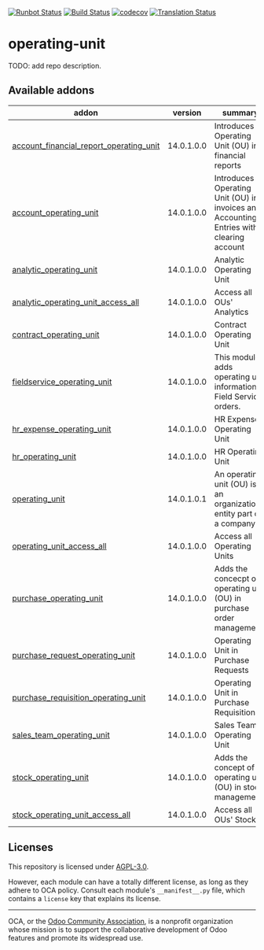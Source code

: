 [![Runbot Status](https://runbot.odoo-community.org/runbot/badge/flat/213/14.0.svg)](https://runbot.odoo-community.org/runbot/repo/github-com-oca-operating-unit-213)
[![Build Status](https://travis-ci.com/OCA/operating-unit.svg?branch=14.0)](https://travis-ci.com/OCA/operating-unit)
[![codecov](https://codecov.io/gh/OCA/operating-unit/branch/14.0/graph/badge.svg)](https://codecov.io/gh/OCA/operating-unit)
[![Translation Status](https://translation.odoo-community.org/widgets/operating-unit-14-0/-/svg-badge.svg)](https://translation.odoo-community.org/engage/operating-unit-14-0/?utm_source=widget)

<!-- /!\ do not modify above this line -->

# operating-unit

TODO: add repo description.

<!-- /!\ do not modify below this line -->

<!-- prettier-ignore-start -->

[//]: # (addons)

Available addons
----------------
addon | version | summary
--- | --- | ---
[account_financial_report_operating_unit](account_financial_report_operating_unit/) | 14.0.1.0.0 | Introduces Operating Unit (OU) in financial reports
[account_operating_unit](account_operating_unit/) | 14.0.1.0.0 | Introduces Operating Unit (OU) in invoices and Accounting Entries with clearing account
[analytic_operating_unit](analytic_operating_unit/) | 14.0.1.0.0 | Analytic Operating Unit
[analytic_operating_unit_access_all](analytic_operating_unit_access_all/) | 14.0.1.0.0 | Access all OUs' Analytics
[contract_operating_unit](contract_operating_unit/) | 14.0.1.0.0 | Contract Operating Unit
[fieldservice_operating_unit](fieldservice_operating_unit/) | 14.0.1.0.0 | This module adds operating unit information to Field Service orders.
[hr_expense_operating_unit](hr_expense_operating_unit/) | 14.0.1.0.0 | HR Expense Operating Unit
[hr_operating_unit](hr_operating_unit/) | 14.0.1.0.0 | HR Operating Unit
[operating_unit](operating_unit/) | 14.0.1.0.1 | An operating unit (OU) is an organizational entity part of a company
[operating_unit_access_all](operating_unit_access_all/) | 14.0.1.0.0 | Access all Operating Units
[purchase_operating_unit](purchase_operating_unit/) | 14.0.1.0.0 | Adds the concecpt of operating unit (OU) in purchase order management
[purchase_request_operating_unit](purchase_request_operating_unit/) | 14.0.1.0.0 | Operating Unit in Purchase Requests
[purchase_requisition_operating_unit](purchase_requisition_operating_unit/) | 14.0.1.0.0 | Operating Unit in Purchase Requisitions
[sales_team_operating_unit](sales_team_operating_unit/) | 14.0.1.0.0 | Sales Team Operating Unit
[stock_operating_unit](stock_operating_unit/) | 14.0.1.0.0 | Adds the concept of operating unit (OU) in stock management
[stock_operating_unit_access_all](stock_operating_unit_access_all/) | 14.0.1.0.0 | Access all OUs' Stock

[//]: # (end addons)

<!-- prettier-ignore-end -->

## Licenses

This repository is licensed under [AGPL-3.0](LICENSE).

However, each module can have a totally different license, as long as they adhere to OCA
policy. Consult each module's `__manifest__.py` file, which contains a `license` key
that explains its license.

----

OCA, or the [Odoo Community Association](http://odoo-community.org/), is a nonprofit
organization whose mission is to support the collaborative development of Odoo features
and promote its widespread use.
